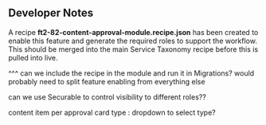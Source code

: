 ﻿## Developer Notes
A recipe **ft2-82-content-approval-module.recipe.json** has been created to enable this feature and generate the required roles to support the workflow.
This should be merged into the main Service Taxonomy recipe before this is pulled into live.

^^^ can we include the recipe in the module and run it in Migrations?
would probably need to split feature enabling from everything else

can we use Securable to control visibility to different roles??

content item per approval card type : dropdown to select type?
